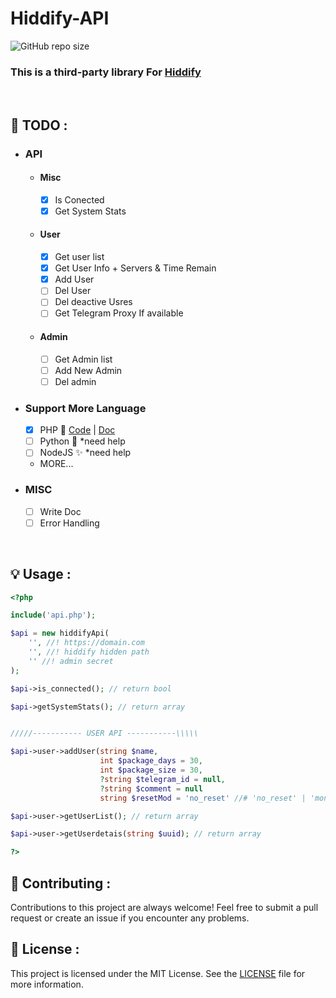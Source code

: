 # Hiddify-API

![GitHub repo size](https://img.shields.io/github/repo-size/alix1383/hiddify-api?style=for-the-badge)

### This is a third-party library For [Hiddify](https://github.com/hiddify)

<br>

## 📑 TODO :
  - ### API 
      - #### Misc
         - [x] Is Conected
         - [x] Get System Stats
      - #### User
         - [x] Get user list
         - [x] Get User Info + Servers & Time Remain
         - [x] Add User 
         - [ ] Del User 
         - [ ] Del deactive Usres
         - [ ] Get Telegram Proxy If available
      - #### Admin
         - [ ] Get Admin list
         - [ ] Add New Admin
         - [ ] Del admin

  - ### Support More Language 
    - [x] PHP 🐘 [Code](https://github.com/alix1383/hiddify-api/blob/main/api.php) | [Doc](https://github.com/alix1383/hiddify-api#-usage-)
    - [ ] Python 🐍 *need help 
    - [ ] NodeJS ✨ *need help
    - MORE...

  - ### MISC  
    - [ ] Write Doc
    - [ ] Error Handling

<br>

## 💡 Usage :

``` php
<?php

include('api.php');

$api = new hiddifyApi(
    '', //! https://domain.com
    '', //! hiddify hidden path
    '' //! admin secret
);

$api->is_connected(); // return bool

$api->getSystemStats(); // return array


/////----------- USER API -----------\\\\\

$api->user->addUser(string $name,
                    int $package_days = 30,
                    int $package_size = 30,
                    ?string $telegram_id = null,
                    ?string $comment = null
                    string $resetMod = 'no_reset' //# 'no_reset' | 'monthly' | 'weekly' | 'daily' ); //return bool

$api->user->getUserList(); // return array

$api->user->getUserdetais(string $uuid); // return array

?>
```

## 🤝 Contributing :
Contributions to this project are always welcome! Feel free to submit a pull request or create an issue if you encounter any problems.

## 📃 License :
This project is licensed under the MIT License. See the [LICENSE](https://github.com/alix1383/hiddify-api/blob/main/LICENSE) file for more information.
